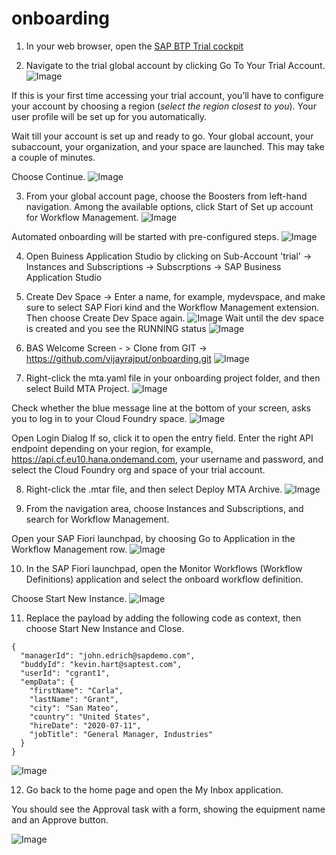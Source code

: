 # onboarding

1. In your web browser, open the [SAP BTP Trial cockpit](https://cockpit.hanatrial.ondemand.com)

2. Navigate to the trial global account by clicking Go To Your Trial Account.
![Image](https://developers.sap.com/tutorials/cp-starter-ibpm-employeeonboarding-1-setup/_jcr_content.github-proxy.1626939075.file/FoundationOnboarding_Home.png)

If this is your first time accessing your trial account, you’ll have to configure your account by choosing a region (*select the region closest to you*). Your user profile will be set up for you automatically.

Wait till your account is set up and ready to go. Your global account, your subaccount, your organization, and your space are launched. This may take a couple of minutes.

Choose Continue.
![Image](https://developers.sap.com/tutorials/cp-starter-ibpm-employeeonboarding-1-setup/_jcr_content.github-proxy.1626939075.file/02_Foundation20Onboarding_Processing.png)

3. From your global account page, choose the Boosters from left-hand navigation. Among the available options, click Start of Set up account for Workflow Management.
![Image](https://developers.sap.com/tutorials/cp-starter-ibpm-employeeonboarding-1-setup/_jcr_content.github-proxy.1626939075.file/startrecipe_21.png)

Automated onboarding will be started with pre-configured steps.
![Image](https://developers.sap.com/tutorials/cp-starter-ibpm-employeeonboarding-1-setup/_jcr_content.github-proxy.1626939075.file/startrecipe_51.png)

4. Open Buiness Application Studio by clicking on Sub-Account 'trial' -> Instances and Subscriptions -> Subscrptions -> SAP Business Application Studio

5. Create Dev Space -> Enter a name, for example, mydevspace, and make sure to select SAP Fiori kind and the Workflow Management extension. Then choose Create Dev Space again.
![Image](https://developers.sap.com/tutorials/cp-workflow-2-create-module-cf/_jcr_content.github-proxy.1628162127.file/mydevspace.png)
Wait until the dev space is created and you see the RUNNING status
![Image](https://developers.sap.com/tutorials/cp-workflow-2-create-module-cf/_jcr_content.github-proxy.1628162127.file/DevSpaceCreated.png)

6. BAS Welcome Screen - > Clone from GIT -> https://github.com/vijayrajput/onboarding.git
![Image](https://developers.sap.com/tutorials/cp-workflow-2-create-module-cf/_jcr_content.github-proxy.1628162127.file/see-result-projects-folder.png)

7. Right-click the mta.yaml file in your onboarding project folder, and then select Build MTA Project.
![Image](https://developers.sap.com/tutorials/cp-workflow-3-add-usertask-cf/_jcr_content.github-proxy.1620714027.file/build-mta.png)

Check whether the blue message line at the bottom of your screen, asks you to log in to your Cloud Foundry space.
![Image](https://developers.sap.com/tutorials/cp-workflow-3-add-usertask-cf/_jcr_content.github-proxy.1620714027.file/blue-login-message.png)

Open Login Dialog
If so, click it to open the entry field. Enter the right API endpoint depending on your region, for example, https://api.cf.eu10.hana.ondemand.com, your username and password, and select the Cloud Foundry org and space of your trial account.

8. Right-click the .mtar file, and then select Deploy MTA Archive.
![Image](https://developers.sap.com/tutorials/cp-workflow-3-add-usertask-cf/_jcr_content.github-proxy.1620714027.file/deploy-mtar2.png)

9. From the navigation area, choose Instances and Subscriptions, and search for Workflow Management.

Open your SAP Fiori launchpad, by choosing Go to Application in the Workflow Management row.
![Image](https://developers.sap.com/tutorials/cp-workflow-3-add-usertask-cf/_jcr_content.github-proxy.1620714027.file/go-to-application.png)

10. In the SAP Fiori launchpad, open the Monitor Workflows (Workflow Definitions) application and select the onboard workflow definition.

Choose Start New Instance.
![Image](https://developers.sap.com/tutorials/cp-workflow-3-add-usertask-cf/_jcr_content.github-proxy.1620714027.file/start-new-instance.png)

11. Replace the payload by adding the following code as context, then choose Start New Instance and Close.

```
{
  "managerId": "john.edrich@sapdemo.com",
  "buddyId": "kevin.hart@saptest.com",
  "userId": "cgrant1",
  "empData": {
    "firstName": "Carla",
    "lastName": "Grant",
    "city": "San Mateo",
    "country": "United States",
    "hireDate": "2020-07-11",
    "jobTitle": "General Manager, Industries"
  }
}
```
![Image](https://developers.sap.com/tutorials/cp-workflow-3-add-usertask-cf/_jcr_content.github-proxy.1620714027.file/payload-start-new-instance.png)

12. Go back to the home page and open the My Inbox application.

You should see the Approval task with a form, showing the equipment name and an Approve button.

![Image](https://developers.sap.com/tutorials/cp-workflow-3-add-usertask-cf/_jcr_content.github-proxy.1620714027.file/approve-equipment.png)

